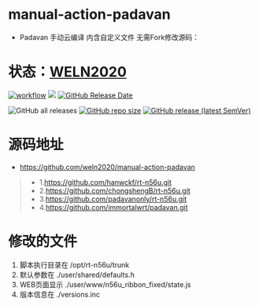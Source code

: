 # manual-action-padavan
- Padavan 手动云编译 内含自定义文件 无需Fork修改源码：

# 状态：[WELN2020](https://github.com/weln2020/manual-action-padavan)


[![workflow](https://github.com/weln2020/manual-action-padavan/actions/workflows/Padavan.yml/badge.svg)](https://github.com/weln2020/manual-action-padavan/blob/main/.github/workflows/Padavan.yml)
[![](https://img.shields.io/github/last-commit/weln2020/manual-action-padavan?label=最近提交)](https://github.com/weln2020/manual-action-padavan/actions/workflows/Padavan.yml)
[![GitHub Release Date](https://img.shields.io/github/release-date/weln2020/manual-action-padavan?label=最新发布)](https://github.com/weln2020/manual-action-padavan/releases)

![GitHub all releases](https://img.shields.io/github/downloads/weln2020/manual-action-padavan/total?label=下载量)
[![GitHub repo size](https://img.shields.io/github/repo-size/weln2020/manual-action-padavan?label=库大小)](https://github.com/weln2020/manual-action-padavan)
[![GitHub release (latest SemVer)](https://img.shields.io/github/v/release/weln2020/manual-action-padavan?label=最新版本)](https://github.com/weln2020/manual-action-padavan/releases/latest)
# 
# 源码地址
- https://github.com/weln2020/manual-action-padavan
>- 1.https://github.com/hanwckf/rt-n56u.git
>- 2.https://github.com/chongshengB/rt-n56u.git
>- 3.https://github.com/padavanonly/rt-n56u.git
>- 4.https://github.com/immortalwrt/padavan.git

# 修改的文件
 1. 脚本执行目录在 /opt/rt-n56u/trunk
 2. 默认参数在 ./user/shared/defaults.h
 3. WEB页面显示 ./user/www/n56u_ribbon_fixed/state.js
 4. 版本信息在 ./versions.inc
